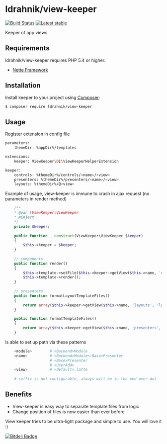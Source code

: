 ldrahnik/view-keeper
======

[![Build Status](https://travis-ci.org/ldrahnik/view-keeper.svg)](https://travis-ci.org/ldrahnik/view-keeper)
[![Latest stable](https://img.shields.io/packagist/v/ldrahnik/view-keeper.svg)](https://packagist.org/packages/ldrahnik/view-keeper)

Keeper of app views.

Requirements
------------

ldrahnik/view-keeper requires PHP 5.4 or higher.

- [Nette Framework](https://github.com/nette/nette)

Installation
------------

Install keeper to your project using  [Composer](http://getcomposer.org/):

```sh
$ composer require ldrahnik/view-keeper
```

Usage
-----

Register extension in config file

```sh
parameters:
	themeDir: %appDir%/templates

extensions:
	keeper: ViewKeeper\DI\ViewKeeperHelperExtension

keeper:
	controls: %themeDir%/controls/<name>/<view>
	presenters: %themeDir%/presenters/<name>/<view>
	layouts: %themeDir%/@<view>
```

Example of usage, view-keeper is immune to crash in ajax request (no parameters in render method)

```php
	/**
	* @var \ViewKeeper\ViewKeeper 
	* @inject 
	*/
	private $keeper;
	
	public function __construct(ViewKeeper\ViewKeeper $keeper)
    {
		$this->keeper = $keeper;
    }
    
    // components
    public function render()
    {
		$this->template->setFile($this->keeper->getView($this->name, 'controls'));
		$this->template->render();
    }
    	
    // presenters
    public function formatLayoutTemplateFiles()
	{
		return array($this->keeper->getView($this->name, 'layouts', 'layout'));
	}

	public function formatTemplateFiles()
	{
		return array($this->keeper->getView($this->name, 'presenters', $this->action));
	}
```

Is able to set up path via these patterns

```sh
	<module>		# <Backend>Module
	<name>			# <Backend>Module<:Base>Presenter
					# <Base>Presenter
					# <UserAdd>
	<view> 			# <default>.latte
	
	# suffix is not configurable, always will be in the end over dot
```

Benefits
-------

- View-keeper is easy way to separate template files from logic
- Change position of files is now easier than ever before

View keeper tries to be ultra-light package and simple to use. You will love it :)

[![Bitdeli Badge](https://d2weczhvl823v0.cloudfront.net/ldrahnik/view-keeper/trend.png)](https://bitdeli.com/free "Bitdeli Badge")

